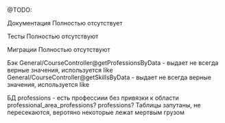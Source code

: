 @TODO:

Документация
Полностью отсутствует

Тесты
Полностью отсутствуют

Миграции
Полностью отсутствуют

Бэк
General/CourseController@getProfessionsByData - выдает не всегда верные значения, используется like
General/CourseController@getSkillsByData - выдает не всегда верные значения, используется like


БД
professions - есть профессиии без привязки к области
professional_area_professions? professions? Таблицы запутаны, не пересекаются, веротяно некоторые лежат мертвым грузом




